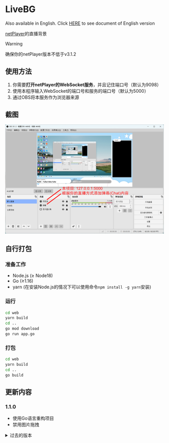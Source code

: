 # LiveBG

Also available in English. Click [HERE](README_EN.md) to see document of English version

[netPlayer](https://github.com/Zhoucheng133/netPlayer-Next)的直播背景

> [!WARNING]
> 确保你的netPlayer版本不低于v3.1.2

## 使用方法

1. 你需要**打开netPlayer的WebSocket服务**，并且记住端口号（默认为9098）
2. 使用本程序输入WebSocket的端口号和服务的端口号（默认为5000）
3. 通过OBS将本服务作为浏览器来源

## 截图

![截图](other/demo.png)

## 自行打包

### 准备工作
- Node.js (≥ Node18)
- Go (≥1.16)
- yarn (在安装Node.js的情况下可以使用命令`npm install -g yarn`安装)

### 运行
```bash
cd web
yarn build
cd ..
go mod download
go run app.go
```

### 打包

```bash
cd web
yarn build
cd ..
go build
```

## 更新内容

### 1.1.0
- 使用Go语言重构项目
- 禁用图片拖拽

<details>
<summary>过去的版本</summary>

### 1.0.4 (2024/12/26)
- 添加手动输入服务地址的功能

### 1.0.3 (2024/12/2)
- 添加主动请求数据的功能

### 1.0.2 (2024/7/21)
- 注意 ⚠️ 这个版本开始不再兼容低于v3.1.2版本的netPlayer
- 适配新版本的netPlayer
- 可以自定义ws服务端口

### 1.0.1 (2024/6/24)
- 修复一个布局问题

### 1.0.0 (2024/6/24)
- 第一个版本

</details>